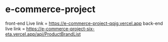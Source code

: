 ﻿# e-commerce-project
front-end Live link = https://e-commerce-project-qqjg.vercel.app
back-end live link = https://e-commerce-project-six-eta.vercel.app/api/ProductBrandList
